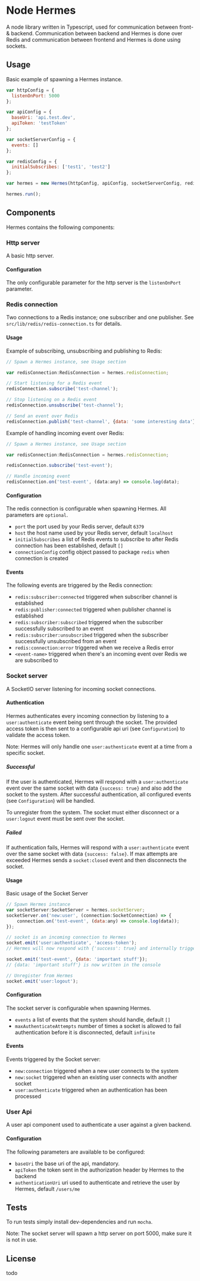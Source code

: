 # Node Hermes
A node library written in Typescript, used for communication between front- & backend. 
Communication between backend and Hermes is done over Redis and communication between frontend and Hermes is done using sockets.

## Usage
Basic example of spawning a Hermes instance.
```javascript
var httpConfig = {
  listenOnPort: 5000
};

var apiConfig = {
  baseUri: 'api.test.dev',
  apiToken: 'testToken'
};

var socketServerConfig = {
  events: []
};

var redisConfig = {
  initialSubscribes: ['test1', 'test2']
};

var hermes = new Hermes(httpConfig, apiConfig, socketServerConfig, redisConfig);

hermes.run();

```

## Components
Hermes contains the following components:

### Http server
A basic http server.

#### Configuration
The only configurable parameter for the http server is the `listenOnPort` parameter.

### Redis connection
Two connections to a Redis instance; one subscriber and one publisher. 
See `src/lib/redis/redis-connection.ts` for details.

#### Usage
Example of subscribing, unsubscribing and publishing to Redis:
```javascript
// Spawn a Hermes instance, see Usage section

var redisConnection:RedisConnection = hermes.redisConnection;

// Start listening for a Redis event
redisConnection.subscribe('test-channel');

// Stop listening on a Redis event
redisConnection.unsubscribe('test-channel');

// Send an event over Redis
redisConnection.publish('test-channel', {data: 'some interesting data'});
```

Example of handling incoming event over Redis:
```javascript
// Spawn a Hermes instance, see Usage section

var redisConnection:RedisConnection = hermes.redisConnection;

redisConnection.subscribe('test-event');

// Handle incoming event
redisConnection.on('test-event', (data:any) => console.log(data);
```

#### Configuration
The redis connection is configurable when spawning Hermes. All parameters are `optional`.
- `port` the port used by your Redis server, default `6379`
- `host` the host name used by your Redis server, default `localhost`
- `initialSubscribes` a list of Redis events to subscribe to after Redis connection has been established, default `[]`
- `connectionConfig` config object passed to package `redis` when connection is created

#### Events
The following events are triggered by the Redis connection:
- `redis:subscriber:connected` triggered when subscriber channel is established
- `redis:publisher:connected` triggered when publisher channel is established
- `redis:subscriber:subscribed` triggered when the subscriber successfully subscribed to an event
- `redis:subscriber:unsubscribed` triggered when the subscriber successfully unsubscribed from an event
- `redis:connection:error` triggered when we receive a Redis error
- `<event-name>` triggered when there's an incoming event over Redis we are subscribed to

### Socket server
A SocketIO server listening for incoming socket connections.

#### Authentication
Hermes authenticates every incoming connection by listening to a `user:authenticate`
event being sent through the socket. The provided access token is then sent to
a configurable api uri (see `Configuration`) to validate the access token.

Note: Hermes will only handle one `user:authenticate` event at a time from a specific socket.

##### Successful
If the user is authenticated, Hermes will respond with a `user:authenticate` event
over the same socket with data `{success: true}` and also add the socket to the system.
After successful authentication, all configured events (see `Configuration`) will be
handled.

To unregister from the system. The socket must either disconnect or a `user:logout` event
must be sent over the socket.

##### Failed
If authentication fails, Hermes will respond with a `user:authenticate` event
over the same socket with data `{success: false}`. If max attempts are exceeded Hermes
sends a `socket:closed` event and then disconnects the socket.

#### Usage
Basic usage of the Socket Server
```javascript
// Spawn Hermes instance
var socketServer:SocketServer = hermes.socketServer;
socketServer.on('new:user', (connection:SocketConnection) => {
    connection.on('test-event', (data:any) => console.log(data));
});

// socket is an incoming connection to Hermes
socket.emit('user:authenticate', 'access-token');
// Hermes will now respond with {'success': true} and internally trigger the 'new:connection' event

socket.emit('test-event', {data: 'important stuff'});
// {data: 'important stuff'} is now written in the console

// Unregister from Hermes
socket.emit('user:logout');
```

#### Configuration
The socket server is configurable when spawning Hermes.
- `events` a list of events that the system should handle, default `[]`
- `maxAuthenticateAttempts` number of times a socket is allowed to fail authentication before
it is disconnected, default `infinite`

#### Events
Events triggered by the Socket server:
- `new:connection` triggered when a new user connects to the system
- `new:socket` triggered when an existing user connects with another socket
- `user:authenticate` triggered when an authentication has been processed


### User Api
A user api component used to authenticate a user against a given backend.

#### Configuration
The following parameters are available to be configured:
- `baseUri` the base uri of the api, mandatory.
- `apiToken` the token sent in the authorization header by Hermes to the backend
- `authenticationUri` uri used to authenticate and retrieve the user by Hermes, default `/users/me`

## Tests
To run tests simply install dev-dependencies and run `mocha`.

Note: The socket server will spawn a http server on port 5000, make sure it is not in use.

## License
todo

